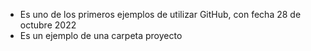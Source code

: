 - Es uno de los primeros ejemplos de utilizar GitHub, con fecha 28 de octubre 2022
- Es un ejemplo de una carpeta proyecto
